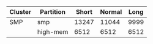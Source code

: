 | Cluster | Partition | Short | Normal | Long |
|---------|-----------|-------|--------|------|
| SMP     | smp       | 13247 | 11044  | 9999 | 
|         | high-mem  | 6512  | 6512   | 6512 | 

